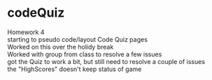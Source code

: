 # codeQuiz
Homework 4
<br>
starting to pseudo code/layout Code Quiz pages
<br>
Worked on this over the holidy break<br>
Worked with group from class to resolve a few issues<br>
got the Quiz to work a bit, but still need to resolve a couple of issues<br>
the "HighScores" doesn't keep status of game
